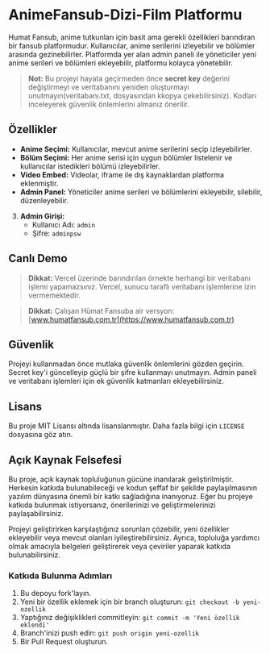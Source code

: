 #  AnimeFansub-Dizi-Film Platformu

Humat Fansub, anime tutkunları için basit ama gerekli özellikleri barındıran bir fansub platformudur. Kullanıcılar, anime serilerini izleyebilir ve bölümler arasında gezinebilirler. Platformda yer alan admin paneli ile yöneticiler yeni anime serileri ve bölümleri ekleyebilir, platformu kolayca yönetebilir.

> **Not:** Bu projeyi hayata geçirmeden önce **secret key** değerini değiştirmeyi ve veritabanını yeniden oluşturmayı unutmayın(veritabanı.txt, dosyasından kkopya çekebilirsiniz). Kodları inceleyerek güvenlik önlemlerini almanız önerilir.

## Özellikler

- **Anime Seçimi:** Kullanıcılar, mevcut anime serilerini seçip izleyebilirler.
- **Bölüm Seçimi:** Her anime serisi için uygun bölümler listelenir ve kullanıcılar istedikleri bölümü izleyebilirler.
- **Video Embed:** Videolar, iframe ile dış kaynaklardan platforma eklenmiştir.
- **Admin Panel:** Yöneticiler anime serileri ve bölümlerini ekleyebilir, silebilir, düzenleyebilir.


3. **Admin Girişi:**
   - Kullanıcı Adı: `admin`
   - Şifre: `adminpsw`

## Canlı Demo

> **Dikkat:** Vercel üzerinde barındırılan örnekte herhangi bir veritabanı işlemi yapamazsınız. Vercel, sunucu taraflı veritabanı işlemlerine izin vermemektedir.

> **Dikkat:** Çalışan Hümat Fansuba air versyon:
[www.humatfansub.com.tr](https://www.humatfansub.com.tr)


## Güvenlik

Projeyi kullanmadan önce mutlaka güvenlik önlemlerini gözden geçirin. Secret key'i güncelleyip güçlü bir şifre kullanmayı unutmayın. Admin paneli ve veritabanı işlemleri için ek güvenlik katmanları ekleyebilirsiniz.

## Lisans

Bu proje MIT Lisansı altında lisanslanmıştır. Daha fazla bilgi için `LICENSE` dosyasına göz atın.



## Açık Kaynak Felsefesi

Bu proje, açık kaynak topluluğunun gücüne inanılarak geliştirilmiştir. Herkesin katkıda bulunabileceği ve kodun şeffaf bir şekilde paylaşılmasının yazılım dünyasına önemli bir katkı sağladığına inanıyoruz. Eğer bu projeye katkıda bulunmak istiyorsanız, önerilerinizi ve geliştirmelerinizi paylaşabilirsiniz.

Projeyi geliştirirken karşılaştığınız sorunları çözebilir, yeni özellikler ekleyebilir veya mevcut olanları iyileştirebilirsiniz. Ayrıca, topluluğa yardımcı olmak amacıyla belgeleri geliştirerek veya çeviriler yaparak katkıda bulunabilirsiniz.

### Katkıda Bulunma Adımları

1. Bu depoyu fork'layın.
2. Yeni bir özellik eklemek için bir branch oluşturun: `git checkout -b yeni-ozellik`
3. Yaptığınız değişiklikleri commitleyin: `git commit -m 'Yeni özellik eklendi'`
4. Branch'inizi push edin: `git push origin yeni-ozellik`
5. Bir Pull Request oluşturun.
